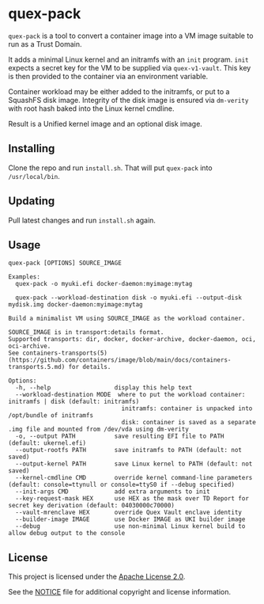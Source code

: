 # quex-pack

`quex-pack` is a tool to convert a container image into a VM image suitable to run as a Trust Domain.

It adds a minimal Linux kernel and an initramfs with an `init` program. `init` expects a secret key for the VM to be supplied via `quex-v1-vault`. This key is then provided to the container via an environment variable.

Container workload may be either added to the initramfs, or put to a SquashFS disk image. Integrity of the disk image is ensured via `dm-verity` with root hash baked into the Linux kernel cmdline.

Result is a Unified kernel image and an optional disk image.

## Installing

Clone the repo and run `install.sh`. That will put `quex-pack` into `/usr/local/bin`.

## Updating

Pull latest changes and run `install.sh` again.

## Usage

```
quex-pack [OPTIONS] SOURCE_IMAGE

Examples:
  quex-pack -o myuki.efi docker-daemon:myimage:mytag

  quex-pack --workload-destination disk -o myuki.efi --output-disk mydisk.img docker-daemon:myimage:mytag

Build a minimalist VM using SOURCE_IMAGE as the workload container.

SOURCE_IMAGE is in transport:details format.
Supported transports: dir, docker, docker-archive, docker-daemon, oci, oci-archive.
See containers-transports(5) (https://github.com/containers/image/blob/main/docs/containers-transports.5.md) for details.

Options:
  -h, --help                  display this help text
  --workload-destination MODE  where to put the workload container: initramfs | disk (default: initramfs)
                                initramfs: container is unpacked into /opt/bundle of initramfs
                                disk: container is saved as a separate .img file and mounted from /dev/vda using dm-verity
  -o, --output PATH           save resulting EFI file to PATH (default: ukernel.efi)
  --output-rootfs PATH        save initramfs to PATH (default: not saved)
  --output-kernel PATH        save Linux kernel to PATH (default: not saved)
  --kernel-cmdline CMD        override kernel command-line parameters (default: console=ttynull or console=ttyS0 if --debug specified)
  --init-args CMD             add extra arguments to init
  --key-request-mask HEX      use HEX as the mask over TD Report for secret key derivation (default: 04030000c70000)
  --vault-mrenclave HEX       override Quex Vault enclave identity
  --builder-image IMAGE       use Docker IMAGE as UKI builder image
  --debug                     use non-minimal Linux kernel build to allow debug output to the console
```

## License

This project is licensed under the [Apache License 2.0](LICENSE).

See the [NOTICE](NOTICE) file for additional copyright and license information.

